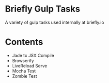 Briefly Gulp Tasks
===================

A variety of gulp tasks used internally at briefly.io

# Contents
* Jade to JSX Compile
* Browserify
* LiveReload Serve
* Mocha Test
* Zombie Test

